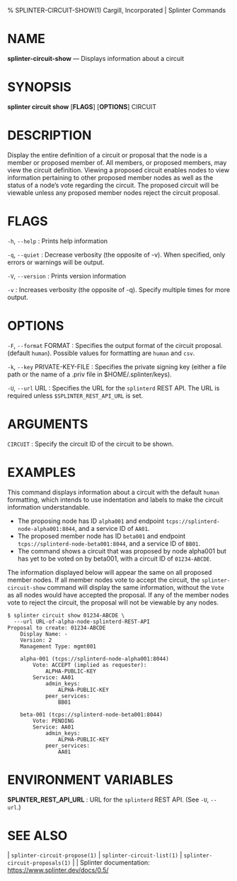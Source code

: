 % SPLINTER-CIRCUIT-SHOW(1) Cargill, Incorporated | Splinter Commands
<!--
  Copyright 2018-2020 Cargill Incorporated
  Licensed under Creative Commons Attribution 4.0 International License
  https://creativecommons.org/licenses/by/4.0/
-->

NAME
====

**splinter-circuit-show** — Displays information about a circuit

SYNOPSIS
========
**splinter circuit show** \[**FLAGS**\] \[**OPTIONS**\] CIRCUIT

DESCRIPTION
===========
Display the entire definition of a circuit or proposal that the node is a member
or proposed member of. All members, or proposed members, may view the circuit
definition. Viewing a proposed circuit enables nodes to view information pertaining
to other proposed member nodes as well as the status of a node’s vote regarding
the circuit. The proposed circuit will be viewable unless any proposed member nodes
reject the circuit proposal.

FLAGS
=====
`-h`, `--help`
: Prints help information

`-q`, `--quiet`
: Decrease verbosity (the opposite of -v). When specified, only errors or
  warnings will be output.

`-V`, `--version`
: Prints version information

`-v`
: Increases verbosity (the opposite of -q). Specify multiple times for more
  output.

OPTIONS
=======
`-F`, `--format` FORMAT
: Specifies the output format of the circuit proposal. (default `human`).
  Possible values for formatting are `human` and `csv`.

`-k`, `--key` PRIVATE-KEY-FILE
: Specifies the private signing key (either a file path or the name of a
  .priv file in $HOME/.splinter/keys).

`-U`, `--url` URL
: Specifies the URL for the `splinterd` REST API. The URL is required unless
  `$SPLINTER_REST_API_URL` is set.


ARGUMENTS
=========
`CIRCUIT`
: Specify the circuit ID of the circuit to be shown.

EXAMPLES
========
This command displays information about a circuit with the default `human`
formatting, which intends to use indentation and labels to make the circuit
information understandable.

* The proposing node has ID `alpha001` and endpoint
  `tcps://splinterd-node-alpha001:8044`, and a service ID of `AA01`.
* The proposed member node has ID `beta001` and endpoint
  `tcps://splinterd-node-beta001:8044`, and a service ID of `BB01`.
* The command shows a circuit that was proposed by node alpha001 but has yet to
  be voted on by beta001, with a circuit ID of `01234-ABCDE`.

The information displayed below will appear the same on all proposed member nodes.
If all member nodes vote to accept the circuit, the `splinter-circuit-show`
command will display the same information, without the `Vote` as all nodes would
have accepted the proposal. If any of the member nodes vote to reject the circuit,
the proposal will not be viewable by any nodes.

```
$ splinter circuit show 01234-ABCDE \
  ---url URL-of-alpha-node-splinterd-REST-API
Proposal to create: 01234-ABCDE
    Display Name: -
    Version: 2
    Management Type: mgmt001

    alpha-001 (tcps://splinterd-node-alpha001:8044)
        Vote: ACCEPT (implied as requester):
            ALPHA-PUBLIC-KEY
        Service: AA01
            admin_keys:
                ALPHA-PUBLIC-KEY
            peer_services:
                BB01

    beta-001 (tcps://splinterd-node-beta001:8044)
        Vote: PENDING
        Service: AA01
            admin_keys:
                ALPHA-PUBLIC-KEY
            peer_services:
                AA01
```

ENVIRONMENT VARIABLES
=====================
**SPLINTER_REST_API_URL**
: URL for the `splinterd` REST API. (See `-U`, `--url`.)

SEE ALSO
========
| `splinter-circuit-propose(1)`
| `splinter-circuit-list(1)`
| `splinter-circuit-proposals(1)`
|
| Splinter documentation: https://www.splinter.dev/docs/0.5/
